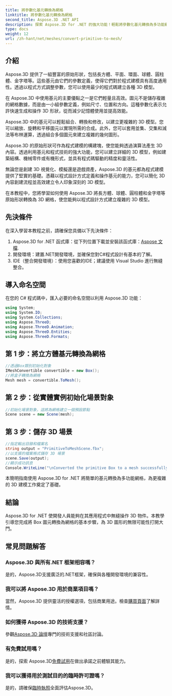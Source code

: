 ```yaml
---
title: 將參數化基元轉換為網格
linktitle: 將參數化基元轉換為網格
second_title: Aspose.3D .NET API
description: 探索 Aspose.3D for .NET 的強大功能！輕鬆將參數化基元轉換為多功能網格。立即提升您的 3D 圖形遊戲等級。
type: docs
weight: 12
url: /zh-hant/net/meshes/convert-primitive-to-mesh/
---
```

## 介紹

Aspose.3D 提供了一組豐富的原始形狀，包括長方體、平面、環面、球體、圓柱體、金字塔等。這些基元由它們的參數定義，使得它們對於程式建模具有高度通用性。透過以程式方式調整參數，您可以使用最少的程式碼建立各種 3D 模型。

在 Aspose.3D 中使用基元的主要優點之一是它們輕量且高效。圖元不是儲存複雜的網格數據，而是由一小組參數定義，例如尺寸、位置和方向。這種參數化表示允許快速生成和操作 3D 形狀，從而減少記憶體使用並提高效能。

Aspose.3D 中的基元可以輕鬆組合、轉換和修改，以建立更複雜的 3D 模型。您可以縮放、旋轉和平移圖元以實現所需的合成。此外，您可以套用並集、交集和減法等布林運算，透過組合多個圖元來建立複雜的幾何圖形。

Aspose.3D 的原始形狀可作為程式建模的構建塊，使您能夠透過演算法產生 3D 內容。透過利用基元和程式技術的強大功能，您可以建立詳細的 3D 模型，例如建築結構、機械零件或有機形式，並具有程式碼驅動的精度和靈活性。

無論您是創建 3D 視覺化、模擬還是遊戲資產，Aspose.3D 的基元都為程式建模提供了堅實的基礎。憑藉以程式設計方式定義和操作基元的能力，您可以簡化 3D 內容創建流程並高效建立令人印象深刻的 3D 模型。

在本教程中，您將學習如何使用 Aspose.3D 將長方體、球體、圓柱體和金字塔等原始形狀轉換為 3D 網格，使您能夠以程式設計方式建立複雜的 3D 模型。


## 先決條件
在深入學習本教程之前，請確保您具備以下先決條件：
1.  Aspose.3D for .NET 函式庫：從下列位置下載並安裝該函式庫：[Aspose 文檔](https://reference.aspose.com/3d/net/).
2. 開發環境：建置.NET開發環境，並確保您對C#程式設計有基本的了解。
3. IDE（整合開發環境）：使用您喜歡的IDE；建議使用 Visual Studio 進行無縫整合。
## 導入命名空間
在您的 C# 程式碼中，匯入必要的命名空間以利用 Aspose.3D 功能：
```csharp
using System;
using System.IO;
using System.Collections;
using Aspose.ThreeD;
using Aspose.ThreeD.Animation;
using Aspose.ThreeD.Entities;
using Aspose.ThreeD.Formats;
```
## 第 1 步：將立方體基元轉換為網格
```csharp
//透過Box類別初始化對象
IMeshConvertible convertible = new Box();
//將盒子轉換為網格
Mesh mesh = convertible.ToMesh();
```
## 第 2 步：從實體實例初始化場景對象
```csharp
//初始化場景對象，這將為網格建立一個預設節點
Scene scene = new Scene(mesh);
```
## 第 3 步：儲存 3D 場景
```csharp
//指定輸出目錄和檔案名
string output = "PrimitiveToMeshScene.fbx";
//以支援的檔案格式儲存 3D 場景
scene.Save(output);
//顯示成功訊息
Console.WriteLine("\nConverted the primitive Box to a mesh successfully.\nFile saved at " + output);
```
本簡明指南使用 Aspose.3D for .NET 將簡單的基元轉換為多功能網格，為更複雜的 3D 建模工作奠定了基礎。
## 結論
Aspose.3D for .NET 使開發人員能夠在其應用程式中無縫操作 3D 物件。本教學引導您完成將 Box 圖元轉換為網格的基本步驟，為 3D 圖形的無限可能性打開大門。
## 常見問題解答
### Aspose.3D 與所有.NET 框架相容嗎？
是的，Aspose.3D支援廣泛的.NET框架，確保與各種開發環境的兼容性。
### 我可以將 Aspose.3D 用於商業項目嗎？
當然，Aspose.3D 提供靈活的授權選項，包括商業用途。檢查[購買頁面](https://purchase.aspose.com/buy)了解詳情。
### 如何獲得 Aspose.3D 的技術支援？
參觀[Aspose.3D 論壇](https://forum.aspose.com/c/3d/18)專門的技術支援和社區討論。
### 有免費試用嗎？
是的，探索 Aspose.3D[免費試用](https://releases.aspose.com/)在做出承諾之前體驗其能力。
### 我可以獲得用於測試目的的臨時許可證嗎？
是的，請確保[臨時執照](https://purchase.aspose.com/temporary-license/)全面評估Aspose.3D。